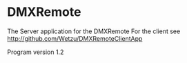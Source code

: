 # DMXRemote

The Server application for the DMXRemote
For the client see http://github.com/Wetzu/DMXRemoteClientApp

Program version 1.2
